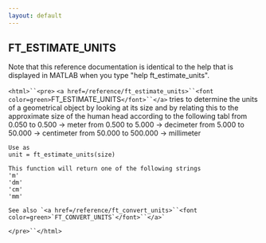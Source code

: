 ```yaml
---
layout: default
---
```


##  FT_ESTIMATE_UNITS

Note that this reference documentation is identical to the help that is displayed in MATLAB when you type "help ft_estimate_units".

`<html>``<pre>`
    `<a href=/reference/ft_estimate_units>``<font color=green>`FT_ESTIMATE_UNITS`</font>``</a>` tries to determine the units of a geometrical object by
    looking at its size and by relating this to the approximate size of the
    human head according to the following tabl
    from  0.050 to   0.500 -&gt; meter
    from  0.500 to   5.000 -&gt; decimeter
    from  5.000 to  50.000 -&gt; centimeter
    from 50.000 to 500.000 -&gt; millimeter
 
    Use as
    unit = ft_estimate_units(size)
 
    This function will return one of the following strings
    'm'
    'dm'
    'cm'
    'mm'
 
    See also `<a href=/reference/ft_convert_units>``<font color=green>`FT_CONVERT_UNITS`</font>``</a>`
`</pre>``</html>`

